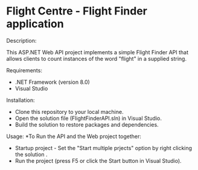 # Flight Centre - Flight Finder application

Description:

This ASP.NET Web API project implements a simple Flight Finder API that allows clients to count instances of the word "flight" in a supplied string.


Requirements:
* .NET Framework (version 8.0)
* Visual Studio 



Installation:
* Clone this repository to your local machine.
* Open the solution file (FlightFinderAPI.sln) in Visual Studio.
* Build the solution to restore packages and dependencies.


Usage:
*To Run the API and the Web project together:
* Startup project - Set the "Start multiple prjects" option by right clicking the solution .
* Run the project (press F5 or click the Start button in Visual Studio).
